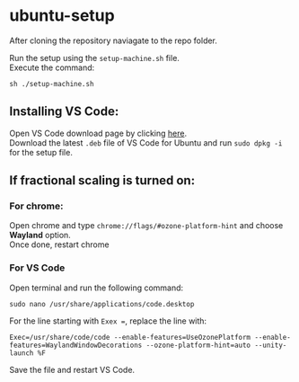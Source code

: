 # ubuntu-setup

After cloning the repository naviagate to the repo folder.

Run the setup using the `setup-machine.sh` file.\
Execute the command:
```
sh ./setup-machine.sh
```

## Installing VS Code:
Open VS Code download page by clicking [here](https://code.visualstudio.com/download).\
Download the latest `.deb` file of VS Code for Ubuntu and run `sudo dpkg -i` for the setup file.

## If fractional scaling is turned on:
### For chrome:
Open chrome and type `chrome://flags/#ozone-platform-hint` and choose **Wayland** option.\
Once done, restart chrome

### For VS Code
Open terminal and run the following command:
```
sudo nano /usr/share/applications/code.desktop
```

For the line starting with `Exex =`, replace the line with:
```
Exec=/usr/share/code/code --enable-features=UseOzonePlatform --enable-features=WaylandWindowDecorations --ozone-platform-hint=auto --unity-launch %F
```

Save the file and restart VS Code.